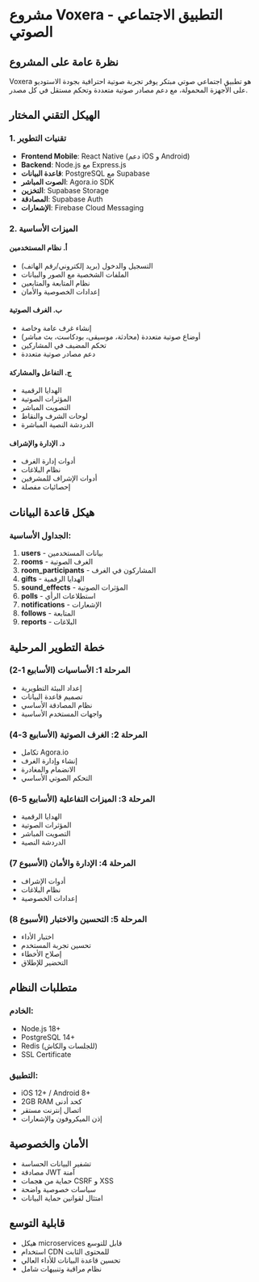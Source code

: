 # مشروع Voxera - التطبيق الاجتماعي الصوتي

## نظرة عامة على المشروع

Voxera هو تطبيق اجتماعي صوتي مبتكر يوفر تجربة صوتية احترافية بجودة الاستوديو على الأجهزة المحمولة، مع دعم مصادر صوتية متعددة وتحكم مستقل في كل مصدر.

## الهيكل التقني المختار

### 1. تقنيات التطوير
- **Frontend Mobile**: React Native (دعم iOS و Android)
- **Backend**: Node.js مع Express.js
- **قاعدة البيانات**: PostgreSQL مع Supabase
- **الصوت المباشر**: Agora.io SDK
- **التخزين**: Supabase Storage
- **المصادقة**: Supabase Auth
- **الإشعارات**: Firebase Cloud Messaging

### 2. الميزات الأساسية

#### أ. نظام المستخدمين
- التسجيل والدخول (بريد إلكتروني/رقم الهاتف)
- الملفات الشخصية مع الصور والبيانات
- نظام المتابعة والمتابعين
- إعدادات الخصوصية والأمان

#### ب. الغرف الصوتية
- إنشاء غرف عامة وخاصة
- أوضاع صوتية متعددة (محادثة، موسيقى، بودكاست، بث مباشر)
- تحكم المضيف في المشاركين
- دعم مصادر صوتية متعددة

#### ج. التفاعل والمشاركة
- الهدايا الرقمية
- المؤثرات الصوتية
- التصويت المباشر
- لوحات الشرف والنقاط
- الدردشة النصية المباشرة

#### د. الإدارة والإشراف
- أدوات إدارة الغرف
- نظام البلاغات
- أدوات الإشراف للمشرفين
- إحصائيات مفصلة

## هيكل قاعدة البيانات

### الجداول الأساسية:
1. **users** - بيانات المستخدمين
2. **rooms** - الغرف الصوتية
3. **room_participants** - المشاركون في الغرف
4. **gifts** - الهدايا الرقمية
5. **sound_effects** - المؤثرات الصوتية
6. **polls** - استطلاعات الرأي
7. **notifications** - الإشعارات
8. **follows** - المتابعة
9. **reports** - البلاغات

## خطة التطوير المرحلية

### المرحلة 1: الأساسيات (الأسابيع 1-2)
- إعداد البيئة التطويرية
- تصميم قاعدة البيانات
- نظام المصادقة الأساسي
- واجهات المستخدم الأساسية

### المرحلة 2: الغرف الصوتية (الأسابيع 3-4)
- تكامل Agora.io
- إنشاء وإدارة الغرف
- الانضمام والمغادرة
- التحكم الصوتي الأساسي

### المرحلة 3: الميزات التفاعلية (الأسابيع 5-6)
- الهدايا الرقمية
- المؤثرات الصوتية
- التصويت المباشر
- الدردشة النصية

### المرحلة 4: الإدارة والأمان (الأسبوع 7)
- أدوات الإشراف
- نظام البلاغات
- إعدادات الخصوصية

### المرحلة 5: التحسين والاختبار (الأسبوع 8)
- اختبار الأداء
- تحسين تجربة المستخدم
- إصلاح الأخطاء
- التحضير للإطلاق

## متطلبات النظام

### الخادم:
- Node.js 18+
- PostgreSQL 14+
- Redis (للجلسات والكاش)
- SSL Certificate

### التطبيق:
- iOS 12+ / Android 8+
- 2GB RAM كحد أدنى
- اتصال إنترنت مستقر
- إذن الميكروفون والإشعارات

## الأمان والخصوصية

- تشفير البيانات الحساسة
- مصادقة JWT آمنة
- حماية من هجمات CSRF و XSS
- سياسات خصوصية واضحة
- امتثال لقوانين حماية البيانات

## قابلية التوسع

- هيكل microservices قابل للتوسع
- استخدام CDN للمحتوى الثابت
- تحسين قاعدة البيانات للأداء العالي
- نظام مراقبة وتنبيهات شامل